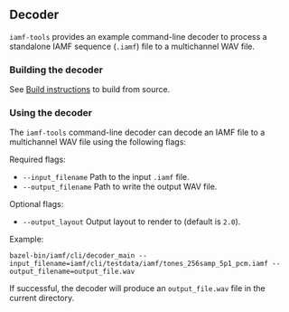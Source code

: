 ## Decoder

`iamf-tools` provides an example command-line decoder to process a standalone
IAMF sequence (`.iamf`) file to a multichannel WAV file.

### Building the decoder

See [Build instructions](build_instructions.md) to build from source.

### Using the decoder

The `iamf-tools` command-line decoder can decode an IAMF file to a multichannel
WAV file using the following flags:

Required flags:

-   `--input_filename` Path to the input `.iamf` file.
-   `--output_filename` Path to write the output WAV file.

Optional flags:

-   `--output_layout` Output layout to render to (default is `2.0`).

Example:

```
bazel-bin/iamf/cli/decoder_main --input_filename=iamf/cli/testdata/iamf/tones_256samp_5p1_pcm.iamf --output_filename=output_file.wav
```

If successful, the decoder will produce an `output_file.wav` file in the current
directory.
